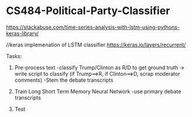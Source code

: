 # CS484-Political-Party-Classifier

https://stackabuse.com/time-series-analysis-with-lstm-using-pythons-keras-library/

//keras implemenation of LSTM classifier
https://keras.io/layers/recurrent/



Tasks:
1. Pre-process text
	-classify Trump/Clinton as R/D to get ground truth
	  -> write script to classify (if Trump==>R, if Clinton==>D, scrap moderator comments)
  -Stem the debate transcripts




2. Train Long Short Term Memory Neural Network
	-use primary debate transcripts



3. Test

